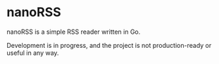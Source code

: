 # nanoRSS
nanoRSS is a simple RSS reader written in Go.

Development is in progress, and the project is not production-ready or useful in any way.
